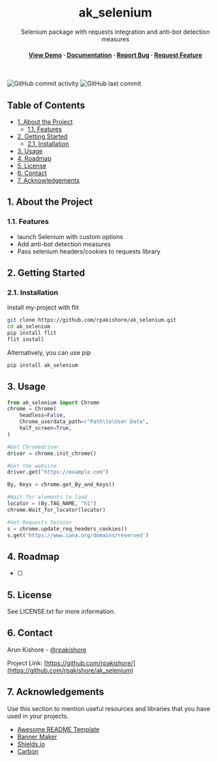 <!--- Heading --->
<div align="center">
  <h1>ak_selenium</h1>
  <p>
    Selenium package with requests integration and anti-bot detection measures
  </p>
<h4>
    <a href="https://github.com/rpakishore/ak_selenium/">View Demo</a>
  <span> · </span>
    <a href="https://github.com/rpakishore/ak_selenium">Documentation</a>
  <span> · </span>
    <a href="https://github.com/rpakishore/ak_selenium/issues/">Report Bug</a>
  <span> · </span>
    <a href="https://github.com/rpakishore/ak_selenium/issues/">Request Feature</a>
  </h4>
</div>
<br />

![GitHub commit activity](https://img.shields.io/github/commit-activity/m/rpakishore/ak_selenium)
![GitHub last commit](https://img.shields.io/github/last-commit/rpakishore/ak_selenium)
<!-- Table of Contents -->
<h2>Table of Contents</h2>

- [1. About the Project](#1-about-the-project)
  - [1.1. Features](#11-features)
- [2. Getting Started](#2-getting-started)
  - [2.1. Installation](#21-installation)
- [3. Usage](#3-usage)
- [4. Roadmap](#4-roadmap)
- [5. License](#5-license)
- [6. Contact](#6-contact)
- [7. Acknowledgements](#7-acknowledgements)

<!-- About the Project -->
## 1. About the Project

<!-- Features -->
### 1.1. Features

- launch Selenium with custom options
- Add anti-bot detection measures
- Pass selenium headers/cookies to requests library

<!-- Getting Started -->
## 2. Getting Started

<!-- Installation -->
### 2.1. Installation

Install my-project with flit

```bash
git clone https://github.com/rpakishore/ak_selenium.git
cd ak_selenium
pip install flit
flit install
```

Alternatively, you can use pip

```bash
pip install ak_selenium
```

<!-- Usage -->
## 3. Usage

```python
from ak_selenium import Chrome
chrome = Chrome(
    headless=False, 
    Chrome_userdata_path=r"Path\to\User Data",
    half_screen=True,
)

#Get Chromedriver
driver = chrome.init_chrome()

#Get the website
driver.get("https://example.com")

By, Keys = chrome.get_By_and_Keys()

#Wait for elements to load
locator = (By.TAG_NAME, "h1")
chrome.Wait_for_locator(locator)

#Get Requests Session
s = chrome.update_req_headers_cookies()
s.get('https://www.iana.org/domains/reserved')
```

<!-- Roadmap -->
## 4. Roadmap

- [ ]

<!-- License -->
## 5. License

See LICENSE.txt for more information.

<!-- Contact -->
## 6. Contact

Arun Kishore - [@rpakishore](mailto:rpakishore@gmail.com)

Project Link: [https://github.com/rpakishore/](https://github.com/rpakishore/ak_selenium)

<!-- Acknowledgments -->
## 7. Acknowledgements

Use this section to mention useful resources and libraries that you have used in your projects.

- [Awesome README Template](https://github.com/Louis3797/awesome-readme-template/blob/main/README-WITHOUT-EMOJI.md)
- [Banner Maker](https://banner.godori.dev/)
- [Shields.io](https://shields.io/)
- [Carbon](https://carbon.now.sh/)